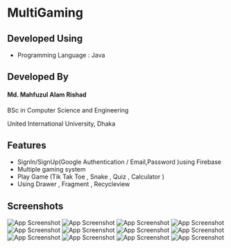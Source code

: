 # MultiGaming
## Developed Using
- Programming Language : Java

## Developed By

#### Md. Mahfuzul Alam Rishad

BSc in Computer Science and Engineering

United International University, Dhaka


## Features

- SignIn/SignUp(Google Authentication / Email,Password )using Firebase
- Multiple gaming system
- Play Game (Tik Tak Toe , Snake , Quiz , Calculator )
- Using Drawer , Fragment , Recycleview 


## Screenshots

![App Screenshot](https://github.com/AlamRishad/MultiGaming/blob/master/ScreenShoot/Calculator.PNG?raw=true)
![App Screenshot](https://github.com/AlamRishad/MultiGaming/blob/master/ScreenShoot/emailpasslogin.PNG?raw=true)
![App Screenshot](https://github.com/AlamRishad/MultiGaming/blob/master/ScreenShoot/endquiz.PNG?raw=true)
![App Screenshot](https://github.com/AlamRishad/MultiGaming/blob/master/ScreenShoot/endtiktaktoe.PNG?raw=true)
![App Screenshot](https://github.com/AlamRishad/MultiGaming/blob/master/ScreenShoot/homepage.PNG?raw=true)
![App Screenshot](https://github.com/AlamRishad/MultiGaming/blob/master/ScreenShoot/login.PNG?raw=true)
![App Screenshot](https://github.com/AlamRishad/MultiGaming/blob/master/ScreenShoot/logout.PNG?raw=true)
![App Screenshot](https://github.com/AlamRishad/MultiGaming/blob/master/ScreenShoot/playTiktaktoe.PNG?raw=true)
![App Screenshot](https://github.com/AlamRishad/MultiGaming/blob/master/ScreenShoot/register.PNG?raw=true)
![App Screenshot](https://github.com/AlamRishad/MultiGaming/blob/master/ScreenShoot/registration.PNG?raw=true)
![App Screenshot](https://github.com/AlamRishad/MultiGaming/blob/master/ScreenShoot/startcalculator.PNG?raw=true)
![App Screenshot](https://github.com/AlamRishad/MultiGaming/blob/master/ScreenShoot/startquiz.PNG?raw=true)

